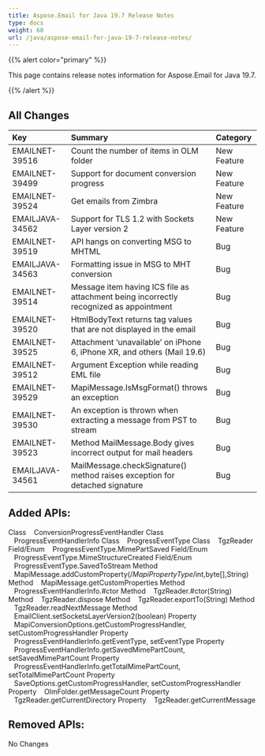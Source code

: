 ```yaml
---
title: Aspose.Email for Java 19.7 Release Notes
type: docs
weight: 60
url: /java/aspose-email-for-java-19-7-release-notes/
---
```


{{% alert color="primary" %}} 

This page contains release notes information for Aspose.Email for Java 19.7.

{{% /alert %}} 
## **All Changes**


|**Key**|**Summary**|**Category**|
| :- | :- | :- |
|EMAILNET-39516|Count the number of items in OLM folder|New Feature|
|EMAILNET-39499|Support for document conversion progress|New Feature|
|EMAILNET-39524 |Get emails from Zimbra|New Feature|
|EMAILJAVA-34562|Support for TLS 1.2 with Sockets Layer version 2|New Feature|
|EMAILNET-39519|API hangs on converting MSG to MHTML|Bug|
|EMAILJAVA-34563|Formatting issue in MSG to MHT conversion|Bug|
|EMAILNET-39514|Message item having ICS file as attachment being incorrectly recognized as appointment|Bug|
|EMAILNET-39520|HtmlBodyText returns tag values that are not displayed in the email|Bug|
|EMAILNET-39525|Attachment ‘unavailable’ on iPhone 6, iPhone XR, and others (Mail 19.6)|Bug|
|EMAILNET-39512|Argument Exception while reading EML file|Bug|
|EMAILNET-39529|MapiMessage.IsMsgFormat() throws an exception|Bug|
|EMAILNET-39530|An exception is thrown when extracting a message from PST to stream|Bug|
|EMAILNET-39523|Method MailMessage.Body gives incorrect output for mail headers|Bug|
|EMAILJAVA-34561|MailMessage.checkSignature() method raises exception for detached signature|Bug|

## **Added APIs:**
Class    ConversionProgressEventHandler
Class    ProgressEventHandlerInfo
Class    ProgressEventType
Class    TgzReader
Field/Enum    ProgressEventType.MimePartSaved
Field/Enum    ProgressEventType.MimeStructureCreated
Field/Enum    ProgressEventType.SavedToStream
Method    MapiMessage.addCustomProperty(/*MapiPropertyType*/int,byte[],String)
Method    MapiMessage.getCustomProperties
Method    ProgressEventHandlerInfo.#ctor
Method    TgzReader.#ctor(String)
Method    TgzReader.dispose
Method    TgzReader.exportTo(String)
Method    TgzReader.readNextMessage
Method    EmailClient.setSocketsLayerVersion2(boolean)
Property    MapiConversionOptions.getCustomProgressHandler, setCustomProgressHandler
Property    ProgressEventHandlerInfo.getEventType, setEventType
Property    ProgressEventHandlerInfo.getSavedMimePartCount, setSavedMimePartCount
Property    ProgressEventHandlerInfo.getTotalMimePartCount, setTotalMimePartCount
Property    SaveOptions.getCustomProgressHandler, setCustomProgressHandler
Property    OlmFolder.getMessageCount
Property    TgzReader.getCurrentDirectory
Property    TgzReader.getCurrentMessage
## **Removed APIs:**
No Changes
